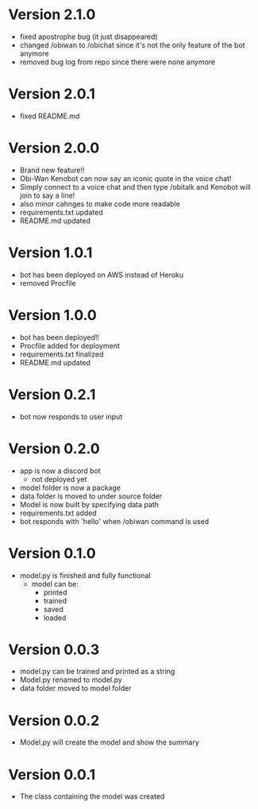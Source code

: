 # Version 2.1.0
* fixed apostrophe bug (it just disappeared)
* changed /obiwan to /obichat since it's not the only feature of the bot anymore
* removed bug log from repo since there were none anymore

# Version 2.0.1
* fixed README.md

# Version 2.0.0
* Brand new feature!!
* Obi-Wan Kenobot can now say an iconic quote in the voice chat!
* Simply connect to a voice chat and then type /obitalk and Kenobot will join to say a line!
* also minor cahnges to make code more readable
* requirements.txt updated
* README.md updated

# Version 1.0.1
* bot has been deployed on AWS instead of Heroku
* removed Procfile

# Version 1.0.0
* bot has been deployed!!
* Procfile added for deployment
* requirements.txt finalized
* README.md updated

# Version 0.2.1
* bot now responds to user input

# Version 0.2.0
* app is now a discord bot
    * not deployed yet
* model folder is now a package
* data folder is moved to under source folder
* Model is now built by specifying data path
* requirements.txt added
* bot responds with 'hello' when /obiwan command is used

# Version 0.1.0
* model.py is finished and fully functional
  * model can be:
    * printed
    * trained
    * saved
    * loaded

# Version 0.0.3
* model.py can be trained and printed as a string
* Model.py renamed to model.py
* data folder moved to model folder

# Version 0.0.2
* Model.py will create the model and show the summary

# Version 0.0.1
* The class containing the model was created